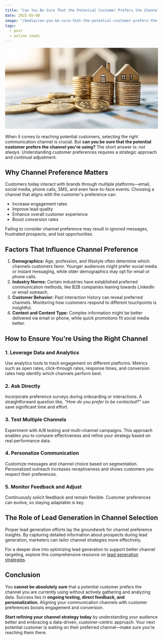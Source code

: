 ```yaml
---
title: "Can You Be Sure That the Potential Customer Prefers the Channel You're Using?"
date: 2025-05-08
image: "/media/can-you-be-sure-that-the-potential-customer-prefers-the-channel-you-re-using.webp"
tags:
  - post
  - online leads
---
```


![Can You Be Sure That the Potential Customer Prefers the Channel You're Using?](/media/can-you-be-sure-that-the-potential-customer-prefers-the-channel-you-re-using.webp)

When it comes to reaching potential customers, selecting the right communication channel is crucial. But **can you be sure that the potential customer prefers the channel you're using?** The short answer is: *not always.* Understanding customer preferences requires a strategic approach and continual adjustment.

## Why Channel Preference Matters

Customers today interact with brands through multiple platforms—email, social media, phone calls, SMS, and even face-to-face events. Choosing a channel that aligns with the customer's preference can:

- Increase engagement rates
- Improve lead quality
- Enhance overall customer experience
- Boost conversion rates

Failing to consider channel preference may result in ignored messages, frustrated prospects, and lost opportunities.

## Factors That Influence Channel Preference

1. **Demographics:** Age, profession, and lifestyle often determine which channels customers favor. Younger audiences might prefer social media or instant messaging, while older demographics may opt for email or phone calls.
2. **Industry Norms:** Certain industries have established preferred communication methods, like B2B companies leaning towards LinkedIn or email outreach.
3. **Customer Behavior:** Past interaction history can reveal preferred channels. Monitoring how customers respond to different touchpoints is insightful.
4. **Context and Content Type:** Complex information might be better delivered via email or phone, while quick promotions fit social media better.

## How to Ensure You're Using the Right Channel

### 1. Leverage Data and Analytics

Use analytics tools to track engagement on different platforms. Metrics such as open rates, click-through rates, response times, and conversion rates help identify which channels perform best.

### 2. Ask Directly

Incorporate preference surveys during onboarding or interactions. A straightforward question like, *“How do you prefer to be contacted?”* can save significant time and effort.

### 3. Test Multiple Channels

Experiment with A/B testing and multi-channel campaigns. This approach enables you to compare effectiveness and refine your strategy based on real performance data.

### 4. Personalize Communication

Customize messages and channel choice based on segmentation. Personalized outreach increases receptiveness and shows customers you respect their preferences.

### 5. Monitor Feedback and Adjust

Continuously solicit feedback and remain flexible. Customer preferences can evolve, so staying adaptable is key.

## The Role of Lead Generation in Channel Selection

Proper lead generation efforts lay the groundwork for channel preference insights. By capturing detailed information about prospects during lead generation, marketers can tailor channel strategies more effectively.

For a deeper dive into optimizing lead generation to support better channel targeting, explore this comprehensive resource on [lead generation strategies](https://leadcraftr.com/posts/lead-generation/).

## Conclusion

You **cannot be absolutely sure** that a potential customer prefers the channel you are currently using without actively gathering and analyzing data. Success lies in **ongoing testing, direct feedback, and personalization.** Aligning your communication channels with customer preferences boosts engagement and conversion.

**Start refining your channel strategy today** by understanding your audience better and embracing a data-driven, customer-centric approach. Your next potential customer is waiting on their preferred channel—make sure you’re reaching them there.
